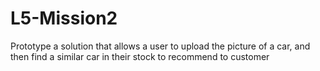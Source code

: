 # L5-Mission2
Prototype a solution that allows a user to upload the picture of a car, and then find a similar car in their stock to recommend to customer
